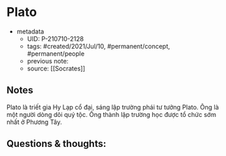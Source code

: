 ---
---

# Plato

- metadata
	- UID: P-210710-2128
	- tags: #created/2021/Jul/10, #permanent/concept, #permanent/people 
	- previous note: 
	- source: [[Socrates]]

## Notes
Plato là triết gia Hy Lạp cổ đại, sáng lập trường phái tư tưởng Plato. Ông là một người dòng dõi quý tộc. Ông thành lập trường học được tổ chức sớm nhất ở Phương Tây. 

## Questions & thoughts:

